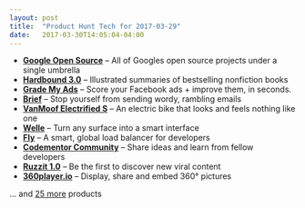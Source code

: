 ```yaml
---
layout: post
title:  "Product Hunt Tech for 2017-03-29"
date:   2017-03-30T14:05:04-04:00
---
```


* **[Google Open Source](https://www.producthunt.com/posts/google-open-source?utm_campaign=producthunt-api&utm_medium=api&utm_source=Application%3A+Daily+Digest+RSS+%28ID%3A+3202%29)** – All of Googles open source projects under a single umbrella
* **[Hardbound 3.0](https://www.producthunt.com/posts/hardbound-3-0?utm_campaign=producthunt-api&utm_medium=api&utm_source=Application%3A+Daily+Digest+RSS+%28ID%3A+3202%29)** – Illustrated summaries of bestselling nonfiction books
* **[Grade My Ads](https://www.producthunt.com/posts/grade-my-ads?utm_campaign=producthunt-api&utm_medium=api&utm_source=Application%3A+Daily+Digest+RSS+%28ID%3A+3202%29)** – Score your Facebook ads + improve them, in seconds.
* **[Brief](https://www.producthunt.com/posts/brief-2?utm_campaign=producthunt-api&utm_medium=api&utm_source=Application%3A+Daily+Digest+RSS+%28ID%3A+3202%29)** – Stop yourself from sending wordy, rambling emails
* **[VanMoof Electrified S](https://www.producthunt.com/posts/vanmoof-electrified-s-3?utm_campaign=producthunt-api&utm_medium=api&utm_source=Application%3A+Daily+Digest+RSS+%28ID%3A+3202%29)** – An electric bike that looks and feels nothing like one
* **[Welle](https://www.producthunt.com/posts/welle?utm_campaign=producthunt-api&utm_medium=api&utm_source=Application%3A+Daily+Digest+RSS+%28ID%3A+3202%29)** – Turn any surface into a smart interface
* **[Fly](https://www.producthunt.com/posts/fly-3?utm_campaign=producthunt-api&utm_medium=api&utm_source=Application%3A+Daily+Digest+RSS+%28ID%3A+3202%29)** – A smart, global load balancer for developers
* **[Codementor Community](https://www.producthunt.com/posts/codementor-community?utm_campaign=producthunt-api&utm_medium=api&utm_source=Application%3A+Daily+Digest+RSS+%28ID%3A+3202%29)** – Share ideas and learn from fellow developers
* **[Ruzzit 1.0](https://www.producthunt.com/posts/ruzzit-1-0?utm_campaign=producthunt-api&utm_medium=api&utm_source=Application%3A+Daily+Digest+RSS+%28ID%3A+3202%29)** – Be the first to discover new viral content
* **[360player.io](https://www.producthunt.com/posts/360player-io?utm_campaign=producthunt-api&utm_medium=api&utm_source=Application%3A+Daily+Digest+RSS+%28ID%3A+3202%29)** – Display, share and embed 360° pictures

… and [25 more](https://www.producthunt.com/tech) products